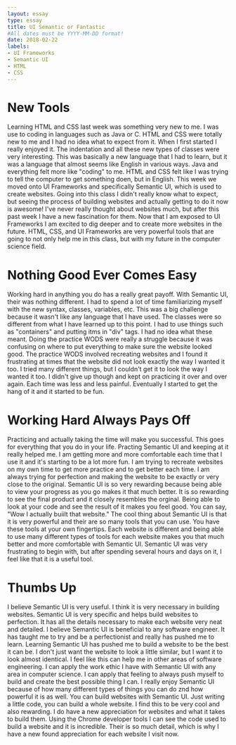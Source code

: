 ```yaml
---
layout: essay
type: essay
title: UI Semantic or Fantastic
#All dates must be YYYY-MM-DD format!
date: 2018-02-22
labels: 
- UI Frameworks
- Semantic UI 
- HTML 
- CSS
---
```

# New Tools  
Learning HTML and CSS last week was something very new to me. I was use to coding in languages such as Java or C. HTML and CSS were totally new to me and I had no idea what to expect from it. When I first started I really enjoyed it. The indentation and all these new types of classes were very interesting. This was basically a new language that I had to learn, but it was a language that almost seems like English in various ways. Java and everything felt more like "coding" to me. HTML and CSS felt like I was trying to tell the computer to get something doen, but in English. This week we moved onto UI Frameworks and specifically Semantic UI, which is used to create websites. Going into this class I didn't really know what to expect, but seeing the process of building websites and actually getting to do it now is awesome! I've never really thought about websites much, but after this past week I have a new fascination for them. Now that I am exposed to UI Frameworks I am excited to dig deeper and to create more websites in the future. HTML, CSS, and UI Frameworks are very powerful tools that are going to not only help me in this class, but with my future in the computer science field. 
# Nothing Good Ever Comes Easy 
Working hard in anything you do has a really great payoff. With Semantic UI, their was nothing different. I had to spend a lot of time familiarizing myself with the new syntax, classes, variables, etc. This was a big challenge because it wasn't like any language that I have used. The classes were so different from what I have learned up to this point. I had to use things such as "containers" and putting itms in "div" tags. I had no idea what these meant. Doing the practice WODS were really a struggle because it was confusing on where to put everything to make sure the website looked good. The practice WODS involved recreating websites and I found it frustrating at times that the website did not look exactly the way I wanted it too. I tried many different things, but I couldn't get it to look the way I wanted it too. I didn't give up though and kept on practicing it over and over again. Each time was less and less painful. Eventually I started to get the hang of it and it started to be fun. 
# Working Hard Always Pays Off 
Practicing and actually taking the time will make you successful. This goes for everything that you do in your life. Practing Semantic UI and keeping at it really helped me. I am getting more and more comfortable each time that I use it and it's starting to be a lot more fun. I am trying to recreate websites on my own time to get more practice and to get better each time. I am always trying for perfection and making the website to be exactly or very close to the original. Semantic UI is so very rewarding because being able to view your progress as you go makes it that much better. It is so rewarding to see the final product and it closely resembles the orginal. Being able to look at your code and see the result of it makes you feel good. You can say, "Wow I actually buiilt that website." The cool thing about Semantic UI is that it is very powerful and their are so many tools that you can use. You have these tools at your own fingertips. Each website is different and being able to use many different types of tools for each website makes you that much better and more comfortable with Semantic UI. Semantic UI was very frustrating to begin with, but after spending several hours and days on it, I feel like that it is a useful tool. 
# Thumbs Up 
I believe Semantic UI is very useful. I think it is very necessary in building websites. Semantic UI is very specific and helps build websites to perfection. It has all the details necessary to make each website very neat and detailed. I believe Semantic UI is beneficial to any software engineer. It has taught me to try and be a perfectionist and really has pushed me to learn. Learning Semantic UI has pushed me to build a website to be the best it can be. I don't just want the website to look a little similar, but I want it to look almost identical. I feel like this can help me in other areas of software engineering. I can apply the work ethic I have with Semantic UI with any area in computer science. I can apply that feeling to always push myself to build and create the best possible thing I can. I really enjoy Semantic UI because of how many different types of things you can do znd how powerful it is as well. You can build websites with Semantic UI. Just writing a little code, you can build a whole website. I find this to be very cool and also rewarding. I do have a new appreciation for websites and what it takes to build them. Using the Chrome developer tools I can see the code used to build a website and it is incredible. Their is so much detail, which is why I have a new found appreciation for each website I visit now. 
